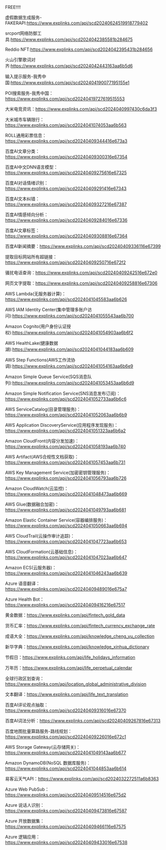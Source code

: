 FREE!!!!

虚假数据生成服务-FAKERAPI:https://www.explinks.com/api/scd20240624519918779402

srcport网络防御工具:https://www.explinks.com/api/scd2024042385581b284675

Reddio NFT:https://www.explinks.com/api/scd2024042395431b284656

火山引擎歌词对齐:https://www.explinks.com/api/scd2024042443163aa6b5d6

输入提示服务-我秀中国:https://www.explinks.com/api/scd202404190077195155e1

POI搜索服务-我秀中国：https://www.explinks.com/api/scd20240419727619515553

大米电竞资讯：https://www.explinks.com/api/scd2024040997430c6da3f3

大米城市车辆限行：https://www.explinks.com/api/scd2024041074053aa6b563

ROLL通用彩票信息：https://www.explinks.com/api/scd20240409344416e673a3

百度AI文章分类：https://www.explinks.com/api/scd20240409300316e67354

百度AI中文DNN语言模型：https://www.explinks.com/api/scd20240409275616e67325

百度AI对话情绪识别：https://www.explinks.com/api/scd20240409291416e67343

百度AI文本纠错：https://www.explinks.com/api/scd20240409327216e67387

百度AI情感倾向分析：https://www.explinks.com/api/scd20240409284016e67336

百度AI文章标签：https://www.explinks.com/api/scd20240409308816e67364

百度AI新闻摘要：https://www.explinks.com/api/scd20240409336116e67399

提取目标网站所有超链接：https://www.explinks.com/api/scd20240409250716e672f2

骚扰电话查询：https://www.explinks.com/api/scd20240409242516e672e0

网页文字提取：https://www.explinks.com/api/scd20240409258816e67306

AWS Lambda(无服务器计算)：https://www.explinks.com/api/scd2024041045583aa6b626

AWS IAM Identity Center(集中管理多账户访问):https://www.explinks.com/api/scd2024041055543aa6b700

Amazon Cognito(用户身份认证授权):https://www.explinks.com/api/scd2024041054903aa6b6f2

AWS HealthLake(健康数据湖):https://www.explinks.com/api/scd2024041044183aa6b609

AWS Step Functions(AWS工作流协调):https://www.explinks.com/api/scd2024041054163aa6b6e9

Amazon Simple Queue Service(SQS消息队列):https://www.explinks.com/api/scd2024041053453aa6b6d9

Amazon Simple Notification Service(SNS消息发布订阅)：https://www.explinks.com/api/scd2024041052733aa6b6c6

AWS ServiceCatalog(目录管理服务)：https://www.explinks.com/api/scd2024041052063aa6b6b9

AWS Application DiscoveryService(应用程序发现服务)：https://www.explinks.com/api/scd2024041051323aa6b6a2

Amazon CloudFront(内容分发加速)：https://www.explinks.com/api/scd2024041058193aa6b740

AWS Artifact(AWS合规性文档获取)：https://www.explinks.com/api/scd2024041057453aa6b731

AWS Key Management Service(加密密钥管理服务)：https://www.explinks.com/api/scd2024041056793aa6b726

Amazon CloudWatch(云监控)：https://www.explinks.com/api/scd2024041048473aa6b669

AWS Glue(数据融合加密)：https://www.explinks.com/api/scd2024041049793aa6b681

Amazon Elastic Container Service(容器编排服务)：https://www.explinks.com/api/scd2024041050663aa6b694

AWS CloudTrail(云操作审计追踪)：https://www.explinks.com/api/scd2024041047723aa6b653

AWS CloudFormation(云基础信息)：https://www.explinks.com/api/scd2024041047023aa6b647

Amazon ECS(云服务器)：https://www.explinks.com/api/scd2024041046243aa6b639

Azure 语音翻译：https://www.explinks.com/api/scd20240409489016e675a7

Azure Health Bot：https://www.explinks.com/api/scd20240409416216e67517

黄金数据：https://www.explinks.com/api/fintech_gold_data

货币汇率：https://www.explinks.com/api/fintech_currency_exchange_rate

成语大全：https://www.explinks.com/api/knowledge_cheng_yu_collection

新华字典：https://www.explinks.com/api/knowledge_xinhua_dictionary

节假日：https://www.explinks.com/api/life_holidays_information

万年历：https://www.explinks.com/api/life_perpetual_calendar

全球行政区划查询：https://www.explinks.com/api/location_global_administrative_division

文本翻译：https://www.explinks.com/api/life_text_translation

百度AI评论观点抽取：https://www.explinks.com/api/scd20240409316016e67370

百度AI词法分析：https://www.explinks.com/api/scd20240409267816e67313

百度地图批量算路服务-路线规划：https://www.explinks.com/api/scd20240409226016e672c1

AWS Storage Gateway(云存储网关)：https://www.explinks.com/api/scd2024041049143aa6b677

Amazon DynamoDB(NoSQL 数据库服务)：https://www.explinks.com/api/scd2024041044853aa6b614

易客云天气API：https://www.explinks.com/api/scd2024032272511a6b8363

Azure Web PubSub：https://www.explinks.com/api/scd20240409514516e675d2

Azure 说话人识别：https://www.explinks.com/api/scd20240409473816e67587

Azure 开放数据集：https://www.explinks.com/api/scd20240409466116e67575

Azure 逻辑应用：https://www.explinks.com/api/scd20240409433016e67538
